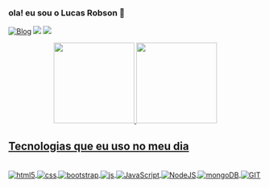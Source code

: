 ### ola! eu sou o Lucas Robson 👋

[![Blog](https://img.shields.io/website?label=Meu-Portfolio&style=for-the-badge&url=https://sujeitoprogramador.com/)](https://lucas-robson.netlify.app/)
<a href = "mailto:lucassrobson07@gmail.com"><img src="https://img.shields.io/badge/Gmail-D14836?style=for-the-badge&logo=gmail&logoColor=white" target="_blank"></a>
<a href="https://https://www.linkedin.com/in/lucas-robson-dev/" target="_blank"><img src="https://img.shields.io/badge/-LinkedIn-%230077B5?style=for-the-badge&logo=linkedin&logoColor=white" target="_blank"></a>

<div align="center">
  <a href="https://github.com/LukeRobs">
  <img height="160em" src="https://github-readme-stats.vercel.app/api?username=LukeRobs&show_icons=true&theme=radical&include_all_commits=true&count_private=true"/>
  <img height="160em" src="https://github-readme-stats.vercel.app/api/top-langs/?username=LukeRobs&layout=compact&langs_count=7&theme=radical"/>
</div>

  ## Tecnologias que eu uso no meu dia
  <div style="display: inline_block"><br>
  <img align="center" alt="html5" src="https://img.shields.io/badge/HTML5-E34F26?style=for-the-badge&logo=html5&logoColor=white" />
  <img align="center" alt="css" src="https://img.shields.io/badge/CSS3-1572B6?style=for-the-badge&logo=css3&logoColor=white" />
  <img align="center" alt="bootstrap" src="https://img.shields.io/badge/Bootstrap-563D7C?style=for-the-badge&logo=bootstrap&logoColor=white" />
  <img align="center" alt="js" src="https://img.shields.io/badge/JavaScript-F7DF1E?style=for-the-badge&logo=javascript&logoColor=black" />
  <img align="center" alt="JavaScript" src="https://img.shields.io/badge/JavaScript-F7DF1E?logo=javascript&logoColor=black&style=for-the-badge)" />
  <img align="center" alt="NodeJS" src="https://img.shields.io/badge/Node.js-43853D?logo=node.js&logoColor=white&style=for-the-badge"/>
  <img align="center" alt="mongoDB" src="https://img.shields.io/badge/MongoDB-4EA94B?logo=mongodb&logoColor=white&style=for-the-badge"/>
  <img align="center" alt="GIT" src="https://img.shields.io/badge/Git-E34F26?logo=git&logoColor=white&style=for-the-badge"/>
  </div>
